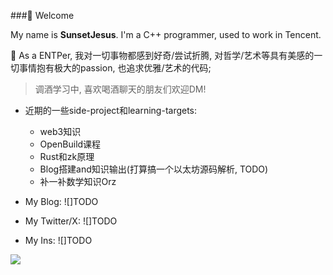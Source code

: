 ###👋 Welcome

<!-- <p align="center">
	<a href="http://gaocegege.com/Blog"><img src="https://img.shields.io/badge/blog-200k%20pageviews-ffffff.svg?style=social" alt="Blog"></a>
	<a href="https://twitter.com/gaocegege"><img src="https://img.shields.io/twitter/follow/gaocegege.svg?style=social" alt="Twitter"></a>
	<a href="https://www.linkedin.com/in/gaocegege/"><img src="https://img.shields.io/badge/-gaocegege-blue?style=flat-square&logo=Linkedin&logoColor=white&link=https://www.linkedin.com/in/gaocegege/"></a>
	<a href="https://komarev.com/ghpvc/?username=gaocegege"><img src="https://komarev.com/ghpvc/?username=gaocegege" alt="profile"></a>
</p>

<p align="center">
	<p align="center">Wechat ID <code>echo -n 'Z2FvY2VkaWRpCg==' | base64 -d</code></p>
</p>

<p align="center">
	<a href="https://github.com/gaocegege"><img src="https://raw.githubusercontent.com/gaocegege/gaocegege/master/github-metrics.svg" alt="metrics"></a>
<!-- 	<a href="https://github.com/gaocegege"><img src="https://github-profile-trophy.vercel.app/?username=gaocegege&row=1&theme=flat" alt="achievements"></a> -->
<!-- </p> -->

My name is **SunsetJesus**. I'm a C++ programmer, used to work in Tencent.

💬 As a ENTPer, 我对一切事物都感到好奇/尝试折腾, 对哲学/艺术等具有美感的一切事情抱有极大的passion, 也追求优雅/艺术的代码; 
> 调酒学习中, 喜欢喝酒聊天的朋友们欢迎DM!

- 近期的一些side-project和learning-targets:
  - web3知识
  - OpenBuild课程
  - Rust和zk原理
  - Blog搭建and知识输出(打算搞一个以太坊源码解析, TODO)
  - 补一补数学知识Orz

- My Blog: ![]TODO
- My Twitter/X: ![]TODO
- My Ins: ![]TODO


![](https://github-readme-stats.vercel.app/api?username=SunsetjesusCame2me&theme=dark)
